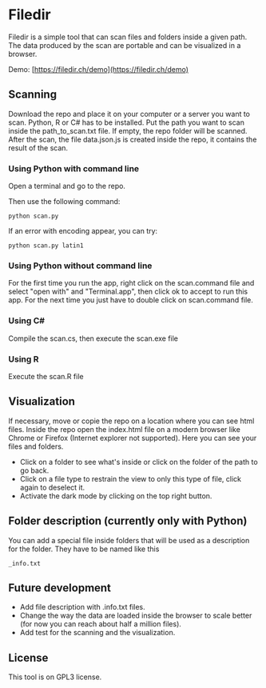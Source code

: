 # Filedir
Filedir is a simple tool that can scan files and folders inside a given path.
The data produced by the scan are portable and can be visualized in a browser.

Demo: [https://filedir.ch/demo](https://filedir.ch/demo)

## Scanning
Download the repo and place it on your computer or a server you want to scan. 
Python, R or C# has to be installed.
Put the path you want to scan inside the path_to_scan.txt file.
If empty, the repo folder will be scanned.
After the scan, the file data.json.js is created inside the repo, it contains the result of the scan.

### Using Python with command line
Open a terminal and go to the repo.

Then use the following command:
```
python scan.py
```
If an error with encoding appear, you can try:
```
python scan.py latin1
```

### Using Python without command line
For the first time you run the app, right click on the scan.command file and select "open with" and "Terminal.app", then click ok to accept to run this app. For the next time you just have to double click on scan.command file.

### Using C\#
Compile the scan.cs, then execute the scan.exe file

### Using R
Execute the scan.R file

## Visualization
If necessary, move or copie the repo on a location where you can see html files.
Inside the repo open the index.html file on a modern browser like Chrome or Firefox (Internet explorer not supported).
Here you can see your files and folders.
- Click on a folder to see what's inside or click on the folder of the path to go back.
- Click on a file type to restrain the view to only this type of file, click again to deselect it.
- Activate the dark mode by clicking on the top right button.

## Folder description (currently only with Python)
You can add a special file inside folders that will be used as a description for the folder.
They have to be named like this
```
_info.txt
```

## Future development
- Add file description with .info.txt files.
- Change the way the data are loaded inside the browser to scale better (for now you can reach about half a million files).
- Add test for the scanning and the visualization.

## License
This tool is on GPL3 license.
